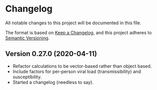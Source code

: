 # Changelog

All notable changes to this project will be documented in this file.

The format is based on [Keep a Changelog](https://keepachangelog.com/en/1.0.0/),
and this project adheres to [Semantic Versioning](https://semver.org/spec/v2.0.0.html).

## Version 0.27.0 (2020-04-11)
- Refactor calculations to be vector-based rather than object based.
- Include factors for per-person viral load (transmissibility) and susceptibility.
- Started a changelog (needless to say).
